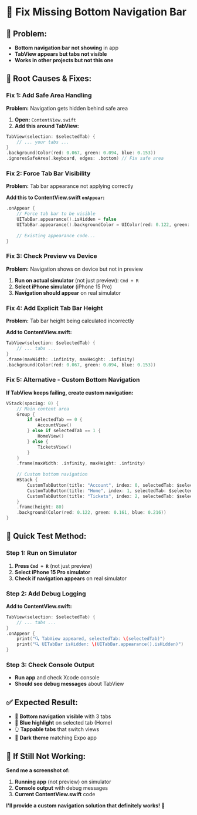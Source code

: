 # 📱 Fix Missing Bottom Navigation Bar

## 🚨 **Problem:**
- **Bottom navigation bar not showing** in app
- **TabView appears but tabs not visible**
- **Works in other projects but not this one**

## 🎯 **Root Causes & Fixes:**

### **Fix 1: Add Safe Area Handling**
**Problem:** Navigation gets hidden behind safe area

1. **Open:** `ContentView.swift`
2. **Add this around TabView:**

```swift
TabView(selection: $selectedTab) {
    // ... your tabs ...
}
.background(Color(red: 0.067, green: 0.094, blue: 0.153))
.ignoresSafeArea(.keyboard, edges: .bottom) // Fix safe area
```

### **Fix 2: Force Tab Bar Visibility**
**Problem:** Tab bar appearance not applying correctly

**Add this to ContentView.swift `onAppear`:**

```swift
.onAppear {
    // Force tab bar to be visible
    UITabBar.appearance().isHidden = false
    UITabBar.appearance().backgroundColor = UIColor(red: 0.122, green: 0.161, blue: 0.216, alpha: 1.0)
    
    // Existing appearance code...
}
```

### **Fix 3: Check Preview vs Device**
**Problem:** Navigation shows on device but not in preview

1. **Run on actual simulator** (not just preview): `Cmd + R`
2. **Select iPhone simulator** (iPhone 15 Pro)
3. **Navigation should appear** on real simulator

### **Fix 4: Add Explicit Tab Bar Height**
**Problem:** Tab bar height being calculated incorrectly

**Add to ContentView.swift:**

```swift
TabView(selection: $selectedTab) {
    // ... tabs ...
}
.frame(maxWidth: .infinity, maxHeight: .infinity)
.background(Color(red: 0.067, green: 0.094, blue: 0.153))
```

### **Fix 5: Alternative - Custom Bottom Navigation**
**If TabView keeps failing, create custom navigation:**

```swift
VStack(spacing: 0) {
    // Main content area
    Group {
        if selectedTab == 0 {
            AccountView()
        } else if selectedTab == 1 {
            HomeView()  
        } else {
            TicketsView()
        }
    }
    .frame(maxWidth: .infinity, maxHeight: .infinity)
    
    // Custom bottom navigation
    HStack {
        CustomTabButton(title: "Account", index: 0, selectedTab: $selectedTab)
        CustomTabButton(title: "Home", index: 1, selectedTab: $selectedTab)
        CustomTabButton(title: "Tickets", index: 2, selectedTab: $selectedTab)
    }
    .frame(height: 80)
    .background(Color(red: 0.122, green: 0.161, blue: 0.216))
}
```

## 🚀 **Quick Test Method:**

### **Step 1: Run on Simulator**
1. **Press `Cmd + R`** (not just preview)
2. **Select iPhone 15 Pro simulator**
3. **Check if navigation appears** on real simulator

### **Step 2: Add Debug Logging**
**Add to ContentView.swift:**

```swift
TabView(selection: $selectedTab) {
    // ... tabs ...
}
.onAppear {
    print("🔍 TabView appeared, selectedTab: \(selectedTab)")
    print("🔍 UITabBar isHidden: \(UITabBar.appearance().isHidden)")
}
```

### **Step 3: Check Console Output**
- **Run app** and check Xcode console
- **Should see debug messages** about TabView

## ✅ **Expected Result:**
- 📱 **Bottom navigation visible** with 3 tabs
- 🔵 **Blue highlight** on selected tab (Home)
- 👆 **Tappable tabs** that switch views
- 🎨 **Dark theme** matching Expo app

## 🚨 **If Still Not Working:**
**Send me a screenshot of:**
1. **Running app** (not preview) on simulator
2. **Console output** with debug messages
3. **Current ContentView.swift** code

**I'll provide a custom navigation solution that definitely works!** 📲 